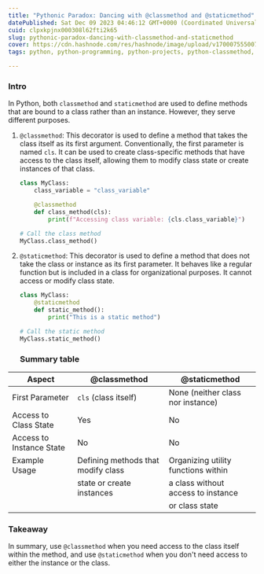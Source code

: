 ```yaml
---
title: "Pythonic Paradox: Dancing with @classmethod and @staticmethod"
datePublished: Sat Dec 09 2023 04:46:12 GMT+0000 (Coordinated Universal Time)
cuid: clpxkpjnx000308l62fti2k65
slug: pythonic-paradox-dancing-with-classmethod-and-staticmethod
cover: https://cdn.hashnode.com/res/hashnode/image/upload/v1700075550071/58bfbd97-e186-4d85-8d42-5a8269473d71.png
tags: python, python-programming, python-projects, python-classmethod, python-staticmethod

---
```


### Intro

In Python, both `classmethod` and `staticmethod` are used to define methods that are bound to a class rather than an instance. However, they serve different purposes.

1. `@classmethod`: This decorator is used to define a method that takes the class itself as its first argument. Conventionally, the first parameter is named `cls`. It can be used to create class-specific methods that have access to the class itself, allowing them to modify class state or create instances of that class.
    
    ```python
    class MyClass:
        class_variable = "class_variable"
    
        @classmethod
        def class_method(cls):
            print(f"Accessing class variable: {cls.class_variable}")
    
    # Call the class method
    MyClass.class_method()
    ```
    
2. `@staticmethod`: This decorator is used to define a method that does not take the class or instance as its first parameter. It behaves like a regular function but is included in a class for organizational purposes. It cannot access or modify class state.
    
    ```python
    class MyClass:
        @staticmethod
        def static_method():
            print("This is a static method")
    
    # Call the static method
    MyClass.static_method()
    ```
    
    ### Summary table
    

| Aspect | @classmethod | @staticmethod |
| --- | --- | --- |
| First Parameter | `cls` (class itself) | None (neither class nor instance) |
| Access to Class State | Yes | No |
| Access to Instance State | No | No |
| Example Usage | Defining methods that modify class | Organizing utility functions within |
|  | state or create instances | a class without access to instance |
|  |  | or class state |

### Takeaway

In summary, use `@classmethod` when you need access to the class itself within the method, and use `@staticmethod` when you don't need access to either the instance or the class.